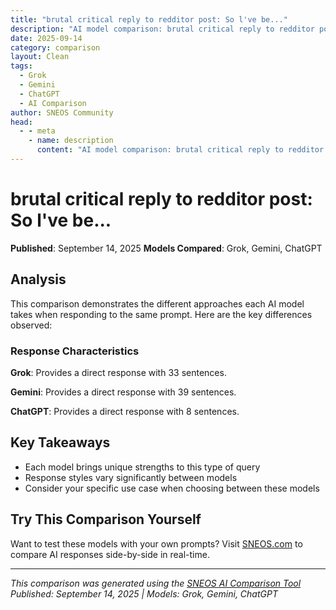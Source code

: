 ```yaml
---
title: "brutal critical reply to redditor post: So l've be..."
description: "AI model comparison: brutal critical reply to redditor post: So l've been tinkering with idea that started from a persona..."
date: 2025-09-14
category: comparison
layout: Clean
tags:
  - Grok
  - Gemini
  - ChatGPT
  - AI Comparison
author: SNEOS Community
head:
  - - meta
    - name: description
      content: "AI model comparison: brutal critical reply to redditor post: So l've been tinkering with idea that started from a personal habit - faking pho..."
---
```


# brutal critical reply to redditor post: So l've be...

**Published**: September 14, 2025
**Models Compared**: Grok, Gemini, ChatGPT

<ChatComparison
  title="brutal critical reply to redditor post: So l've be..."
  prompt="brutal critical reply to redditor post: So l've been tinkering with idea that started from a personal habit - faking phone calls to escape situations. I figured, &quot;what if the phone actually rang for real?&quot; and started mocking it up.&#10;&#10;I sent out a tiny waitlist email to people who signed up. one person literally said:&#10;&#10;&quot;Yes, l'd be willing to pay for ComfortCall. The Lite plan at $5/month for early users feels right for me.&quot; someone is already attaching a dollar value to it. Feels like a big milestone in validation - not just &quot;cool idea,&quot; but &quot;take my money.&quot;&#10;&#10;Curious: • Has anyone else gotten paid validation this early? • Did it push you to go all-in, or did you wait for more proof? • What's the real threshold of early signups → paying users you'd want before you commit serious time/money?"
  :responses='{
    "Grok": "Hey there, I\u2019m going to be brutally honest about your idea and post because I think you need a reality check to avoid wasting time or getting false hope. Let\u2019s break this down.\n\nFirst off, the concept of \u0022ComfortCall\u0022 \u2013 faking phone calls to escape awkward situations \u2013 isn\u2019t exactly groundbreaking. It\u2019s a niche idea, sure, but there are already free apps and workarounds for this exact purpose (like setting a timer to trigger a fake call or using existing prank call services). What\u2019s your unique value proposition here? Why would someone pay $5/month for something they can cobble together for free in 5 minutes? You haven\u2019t addressed the \u201Cwhy pay\u201D question, and that\u2019s a massive red flag for any subscription model.\n\nSecond, one person saying they\u2019re willing to pay $5/month is not validation. It\u2019s a single data point, and it\u2019s not even a transaction \u2013 it\u2019s just words. People say a lot of things in emails or surveys to be polite or encouraging, but when it comes time to pull out their credit card, most flake. I\u2019ve seen this firsthand; I had dozens of \u201CI\u2019d pay for this!\u201D responses for a side project, and when I launched, crickets. One enthusiastic email is not a milestone; it\u2019s a mirage until you see actual money in your account.\n\nTo your questions: Yes, I\u2019ve had early \u201Cvalidation\u201D like this, and no, it didn\u2019t push me to go all-in because I knew it was flimsy. I waited for real proof \u2013 at least 10-20 pre-orders or paid signups with actual money down before I committed serious time. As for a threshold, I\u2019d say you need at least 50-100 people actively paying (not just saying they will) to even consider this a viable side hustle, let alone a business. Anything less, and you\u2019re building on hope, not data. For context, subscription apps often need thousands of users to break even after churn and marketing costs. One person\u2019s email doesn\u2019t get you anywhere close to that.\n\nFinally, let\u2019s talk about the market. How big is the audience for this? People who need to fake calls regularly enough to justify a recurring fee are a tiny sliver of the population. Most would use it once or twice, then forget it. Churn will kill you before you even start. Have you done any research on market size or competition? If not, you\u2019re flying blind.\n\nMy advice: Don\u2019t get hyped over one email. Build a bare-bones MVP (minimum viable product) for next to no cost, get at least 20-30 people to actually pay for it (not just say they will), and see if they stick around after a month. If they don\u2019t, drop it. If they do, maybe you\u2019ve got something. Right now, you\u2019re nowhere near a \u201Ctake my money\u201D moment \u2013 you\u2019re at a \u201Cnice thought, but prove it\u201D stage. Harsh, but I\u2019d rather you hear this now than after sinking months into a dead end. What\u2019s your next step to test this with real transactions, not just emails?",
    "Gemini": "To give a \u0022brutal critical reply\u0022 to the redditor\u0027s post, here\u0027s some potential feedback, focusing on different aspects of their situation:\n\n**Option 1: Focusing on Premature Excitement**\n\nOkay, one person *said* they\u0027d pay. That\u0027s great for a tiny dopamine hit, but pump the brakes on \u0022big milestone.\u0022 One person saying they\u0027ll pay and actually entering their credit card details and *paying* are miles apart. People love the *idea* of things. Plenty will say they\u0027ll buy your book, use your app, whatever. Until money changes hands, it\u0027s just talk. Don\u0027t mortgage your house based on this single comment. You need actual, real transactions. As for your questions: 1) Yes, plenty of people have received similar \u0022validation\u0022 that went nowhere. 2) Waiting for more proof is the only rational move. 3) \u0022Serious time/money\u0022 commitment? Maybe start with 10-20 *paying* users, not just signups, before even thinking about anything beyond very basic development. And even then, proceed with extreme caution.\n\n**Option 2: Focusing on Market Viability**\n\nFaking phone calls to escape situations? Seriously? While it\u0027s a creative idea, is this a real problem people have? Or is it a niche solution for a very specific quirk? That one potential customer might just be humoring you. Before you invest too much, really consider if there\u0027s a sustainable market for this. Do some serious market research *beyond* your waitlist. Who are your competitors (even if they\u0027re not direct)? How big is the addressable market? What are the acquisition costs? You\u0027re focusing on the \u0022cool idea\u0022 and the fleeting validation, but ignoring the fundamental business questions.\n\n**Option 3: Focusing on Execution Challenges**\n\nSo you have one person vaguely interested in a \u0022Lite\u0022 plan. What does that plan even *do*? You\u0027ve mocked it up, but what\u0027s the actual user experience? Is it seamless? Is it reliable? Does it integrate with different phone systems? Are there potential legal or ethical issues with faking calls? The devil is in the details, and you\u0027re glossing over the likely huge execution challenges. This isn\u0027t a weekend project; it\u0027s a potentially complex technical and logistical undertaking. That $5/month might not even cover your server costs if it actually takes off.\n\n**Underlying Critical Themes:**\n\n*   **Don\u0027t mistake interest for commitment:** Words are cheap. Money talks.\n*   **Market size matters:** A cool idea isn\u0027t a business unless there\u0027s a real market.\n*   **Execution is everything:** Ideas are easy; building a viable product is hard.\n*   **Be wary of early validation:** It\u0027s often misleading.\n\nTo formulate these replies, I considered the following questions:\n\n",
    "ChatGPT": "Here\u0027s a brutal critical reply you could use:\n\n\u0022Wow, getting one person willing to pay $5/month as validation? That\u2019s not a milestone, that\u2019s a mirage. Early users saying \u2018I\u2019d pay\u2019 is a dime a dozen\u2014actual paying customers who stick around and don\u0027t churn are the real dealmakers. Before you jump in headfirst, ask yourself: is this just confirmation bias wrapped in wishful thinking? One lukewarm \u2018maybe\u2019 does not a business make. You\u2019re conflating a convenient excuse with market demand. If you base your entire commitment on this, you\u2019re setting yourself up for disappointment. Get real traction or at least a handful of actual payments before calling this a validation worthy of serious time and money.\u0022"
  }'
  published-date="08:11"
/>

## Analysis

This comparison demonstrates the different approaches each AI model takes when responding to the same prompt. Here are the key differences observed:

### Response Characteristics

**Grok**: Provides a direct response with 33 sentences. 

**Gemini**: Provides a direct response with 39 sentences. 

**ChatGPT**: Provides a direct response with 8 sentences. 

## Key Takeaways

- Each model brings unique strengths to this type of query
- Response styles vary significantly between models
- Consider your specific use case when choosing between these models

## Try This Comparison Yourself

Want to test these models with your own prompts? Visit [SNEOS.com](https://sneos.com) to compare AI responses side-by-side in real-time.

---

*This comparison was generated using the [SNEOS AI Comparison Tool](https://sneos.com)*
*Published: September 14, 2025 | Models: Grok, Gemini, ChatGPT*
